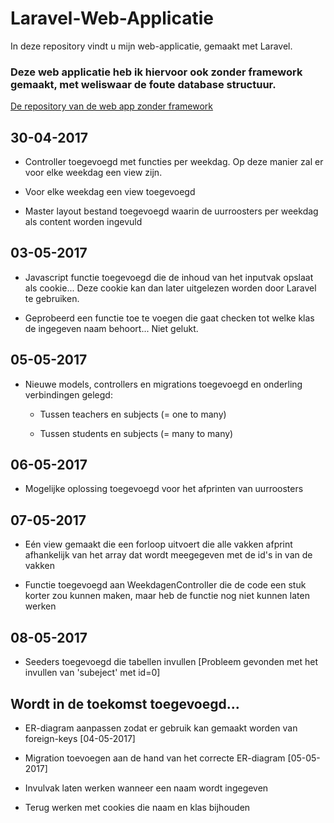 # Laravel-Web-Applicatie
In deze repository vindt u mijn web-applicatie, gemaakt met Laravel.

### Deze web applicatie heb ik hiervoor ook zonder framework gemaakt, met weliswaar de foute database structuur.

[De repository van de web app zonder framework](https://github.com/JelleS-immalle/Web-Applicatie)

## 30-04-2017

+ Controller toegevoegd met functies per weekdag. Op deze manier zal er voor elke weekdag een view zijn.

+ Voor elke weekdag een view toegevoegd

+ Master layout bestand toegevoegd waarin de uurroosters per weekdag als content worden ingevuld

## 03-05-2017

+ Javascript functie toegevoegd die de inhoud van het inputvak opslaat als cookie... Deze cookie kan dan later uitgelezen worden door Laravel te gebruiken.

+ Geprobeerd een functie toe te voegen die gaat checken tot welke klas de ingegeven naam behoort... Niet gelukt.

## 05-05-2017

+ Nieuwe models, controllers en migrations toegevoegd en onderling verbindingen gelegd:

	+ Tussen teachers en subjects (= one to many)

	+ Tussen students en subjects (= many to many)

## 06-05-2017

+ Mogelijke oplossing toegevoegd voor het afprinten van uurroosters

## 07-05-2017

+ Eén view gemaakt die een forloop uitvoert die alle vakken afprint afhankelijk van het array dat wordt meegegeven met de id's in van de vakken

+ Functie toegevoegd aan WeekdagenController die de code een stuk korter zou kunnen maken, maar heb de functie nog niet kunnen laten werken

## 08-05-2017

+ Seeders toegevoegd die tabellen invullen [Probleem gevonden met het invullen van 'subeject' met id=0]

## Wordt in de toekomst toegevoegd...

+ ER-diagram aanpassen zodat er gebruik kan gemaakt worden van foreign-keys [04-05-2017]

+ Migration toevoegen aan de hand van het correcte ER-diagram [05-05-2017]

+ Invulvak laten werken wanneer een naam wordt ingegeven

+ Terug werken met cookies die naam en klas bijhouden
